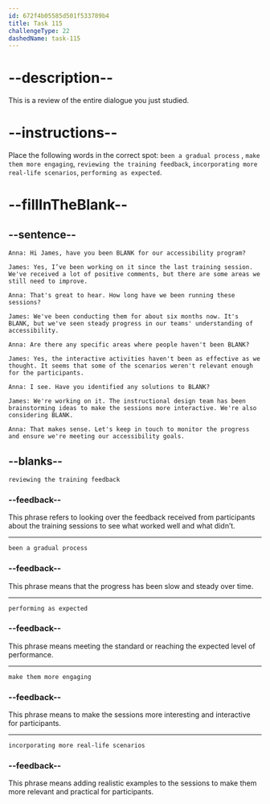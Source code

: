 ```yaml
---
id: 672f4b05585d501f533789b4
title: Task 115
challengeType: 22
dashedName: task-115
---
```


<!-- REVIEW -->

# --description--

This is a review of the entire dialogue you just studied.

# --instructions--

Place the following words in the correct spot: `been a gradual process` , `make them more engaging`, `reviewing the training feedback`, `incorporating more real-life scenarios`, `performing as expected`.

# --fillInTheBlank--

## --sentence--

`Anna: Hi James, have you been BLANK for our accessibility program?`

`James: Yes, I’ve been working on it since the last training session. We've received a lot of positive comments, but there are some areas we still need to improve.`

`Anna: That's great to hear. How long have we been running these sessions?`

`James: We've been conducting them for about six months now. It's BLANK, but we've seen steady progress in our teams' understanding of accessibility.`

`Anna: Are there any specific areas where people haven't been BLANK?`

`James: Yes, the interactive activities haven't been as effective as we thought. It seems that some of the scenarios weren't relevant enough for the participants.`

`Anna: I see. Have you identified any solutions to BLANK?`

`James: We're working on it. The instructional design team has been brainstorming ideas to make the sessions more interactive. We're also considering BLANK.`

`Anna: That makes sense. Let's keep in touch to monitor the progress and ensure we're meeting our accessibility goals.`

## --blanks--

`reviewing the training feedback`

### --feedback--

This phrase refers to looking over the feedback received from participants about the training sessions to see what worked well and what didn’t.

---

`been a gradual process`

### --feedback--

This phrase means that the progress has been slow and steady over time.

---

`performing as expected`

### --feedback--

This phrase means meeting the standard or reaching the expected level of performance.

---

`make them more engaging`

### --feedback--

This phrase means to make the sessions more interesting and interactive for participants.

---

`incorporating more real-life scenarios`

### --feedback--

This phrase means adding realistic examples to the sessions to make them more relevant and practical for participants.

